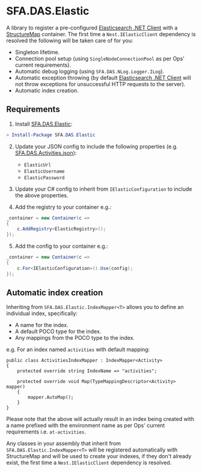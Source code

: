 # SFA.DAS.Elastic

A library to register a pre-configured [Elasticsearch .NET Client] with a [StructureMap] container. The first time a `Nest.IElasticClient` dependency is resolved the following will be taken care of for you:

* Singleton lifetime.
* Connection pool setup (using `SingleNodeConnectionPool` as per Ops' current requirements).
* Automatic debug logging (using `SFA.DAS.NLog.Logger.ILog`).
* Automatic exception throwing (by default [Elasticsearch .NET Client] will not throw exceptions for unsuccessful HTTP requests to the server).
* Automatic index creation.

## Requirements

1. Install [SFA.DAS.Elastic]:

```PowerShell
> Install-Package SFA.DAS.Elastic
```

2. Update your JSON config to include the following properties (e.g. [SFA.DAS.Activities.json](https://github.com/SkillsFundingAgency/das-employer-config/blob/master/das-activities/SFA.DAS.Activities.json)):

   * `ElasticUrl`
   * `ElasticUsername`
   * `ElasticPassword`

3. Update your C# config to inherit from `IElasticConfiguration` to include the above properties.
4. Add the registry to your container e.g.:

```C#
_container = new Container(c =>
{
    c.AddRegistry<ElasticRegistry>();
});
```

5. Add the config to your container e.g.:
```C#
_container = new Container(c =>
{
    c.For<IElasticConfiguration>().Use(config);
});
```

## Automatic index creation

Inheriting from `SFA.DAS.Elastic.IndexMapper<T>` allows you to define an individual index, specifically:

* A name for the index.
* A default POCO type for the index.
* Any mappings from the POCO type to the index.

e.g. For an index named `activities` with default mapping:

```
public class ActivitiesIndexMapper : IndexMapper<Activity>
{
    protected override string IndexName => "activities";

    protected override void Map(TypeMappingDescriptor<Activity> mapper)
    {
        mapper.AutoMap();
    }
}
```

Please note that the above will actually result in an index being created with a name prefixed with the environment name as per Ops' current requirements i.e. `at-activities`.

Any classes in your assembly that inherit from `SFA.DAS.Elastic.IndexMapper<T>` will be registered automatically with StructureMap and will be used to create your indexes, if they don't already exist, the first time a `Nest.IElasticClient` dependency is resolved.

[Elasticsearch .NET Client]: https://www.nuget.org/packages/NEST
[SFA.DAS.Elastic]: https://www.nuget.org/packages/SFA.DAS.Elastic
[StructureMap]: https://www.nuget.org/packages/StructureMap